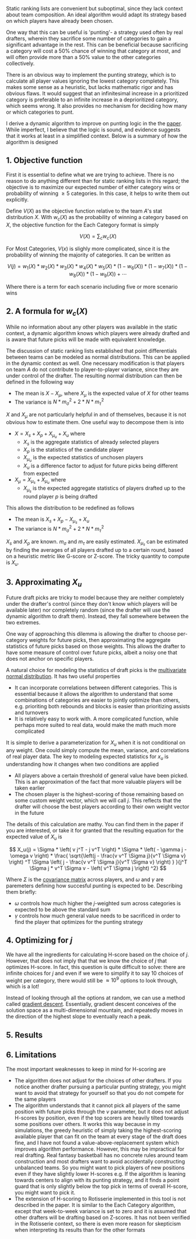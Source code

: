 Static ranking lists are convenient but suboptimal, since they lack context about team composition. An ideal algorithm would adapt its strategy based on which players have already been chosen. 

One way that this can be useful is 'punting'- a strategy used often by real drafters, wherein they sacrifice some number of categories to gain a significant advantage in the rest. This can be beneficial because sacrificing a category will cost a $50\%$ chance of winning that category at most, and will often provide more than a $50\%$ value to the other categories collectively. 

There is an obvious way to implement the punting strategy, which is to calculate all player values ignoring the lowest category completely. This makes some sense as a heuristic, but lacks mathematic rigor and has obvious flaws. It would suggest that an infinitesimal increase in a prioritized category is preferable to an infinite increase in a deprioritized category, which seems wrong. It also provides no mechanism for deciding how many or which categories to punt.

I derive a dynamic algorithm to improve on punting logic in the the [paper](https://arxiv.org/abs/2307.02188). While imperfect, I believe that the logic is sound, and evidence suggests that it works at least in a simplified context. Below is a summary of how the algorithm is designed

## 1. Objective function

First it is essential to define what we are trying to achieve. There is no reason to do anything different than for static ranking lists in this regard; the objective is to maximize our expected number of either category wins or probability of winning $\geq 5$ categories. In this case, it helps to write them out explicitly.

Define $V(X)$ as the objective function relative to the team $A$'s stat distribution $X$. With $w_c(X)$ as the probability of winning a category based on $X$, the objective function for the Each Category format is simply 

$$
V(X) = \sum_c w_c(X)
$$

For Most Categories, $V(x)$ is slighly more complicated, since it is the probability of winning the majority of categories. It can be written as

$$
V(j)  = w_1(X) * w_2(X) * w_3(X) * w_4(X) * w_5(X) * (1-w_6(X)) * (1-w_7(X)) * (1-w_8(X)) * (1- w_9(X)) + \cdots
$$

Where there is a term for each scenario including five or more scenario wins

## 2. A formula for $w_c(X)$

While no information about any other players was available in the static context, a dynamic algorithm knows which players were already drafted and is aware that future picks will be made with equivalent knowledge. 

The discussion of static ranking lists established that point differentials between teams can be modeled as normal distributions. This can be applied in the dynamic context as well. One necessary modification is that players on team $A$ do not contribute to player-to-player variance, since they are under control of the drafter. The resulting normal distribution can then be defined in the following way
- The mean is $X - X_{\mu}$, where $X_{\mu}$ is the expected value of $X$ for other teams
- The variance is $N * m_{\sigma}^2 + 2 * N * m_{\tau}^2$

$X$ and $X_\mu$ are not particularly helpful in and of themselves, because it is not obvious how to estimate them. One useful way to decompose them is into
- $X = X_s + X_p + X_{\mu_u} + X_u$ where
  - $X_s$ is the aggregate statistics of already selected players
  - $X_p$ is the statistics of the candidate player
  - $X_{\mu_u}$ is the expected statistics of unchosen players
  - $X_u$ is a difference factor to adjust for future picks being different from expected
- $X_\mu = X_{\mu_s} + X_{\mu_u}$ where
  - $X_{\mu_s}$ is the expected aggregate statistics of players drafted up to the round player $p$ is being drafted

This allows the distribution to be redefined as follows 
- The mean is $X_s + X_p - X_{\mu_s} + X_u$
- The variance is $N * m_{\sigma}^2 + 2 * N * m_{\tau}^2$

$X_s$ and $X_p$ are known. $m_{\sigma}$ and $m_{\tau}$ are easily estimated. $X_{\mu_s}$ can be estimated by finding the averages of all players drafted up to a certain round, based on a heuristic metric like G-score or Z-score. The tricky quantity to compute is $X_u$. 
  
## 3. Approximating $X_u$

Future draft picks are tricky to model because they are neither completely under the drafter's control (since they don't know which players will be available later) nor completely random (since the drafter will use the dynamic algorithm to draft them). Instead, they fall somewhere between the two extremes. 

One way of approaching this dilemma is allowing the drafter to choose per-category weights for future picks, then approximating the aggregate statistics of future picks based on those weights. This allows the drafter to have some measure of control over future picks, albeit a noisy one that does not anchor on specific players. 

A natural choice for modeling the statistics of draft picks is the [multivariate normal distribution](https://en.wikipedia.org/wiki/Multivariate_normal_distribution). It has two useful properties
- It can incorporate correlations between different categories. This is essential because it allows the algorithm to understand that some combinations of categories are easier to jointly optimize than others, e.g. prioriting both rebounds and blocks is easier than prioritizing assists and turnovers
- It is relatively easy to work with. A more complicated function, while perhaps more suited to real data, would make the math much more complicated

It is simple to derive a parameterization for $X_u$ when it is not conditional on any weight. One could simply compute the mean, variance, and correlations of real player data. The key to modeling expected statistics for $x_u$ is understanding how it changes when two conditions are applied
- All players above a certain threshold of general value have been picked. This is an approximation of the fact that more valuable players will be taken earlier
- The chosen player is the highest-scoring of those remaining based on some custom weight vector, which we will call $j$. This reflects that the drafter will choose the best players according to their own weight vector in the future

The details of this calculation are mathy. You can find them in the paper if you are interested, or take it for granted that the resulting equation for the expected value of $X_u$ is 

$$
X_u(j) = \Sigma * \left( v j^T - j v^T \right) * \Sigma * \left( - \gamma j - \omega v \right) * \frac{
   \sqrt{\left(j -  \frac{v v^T \Sigma j}{v^T \Sigma v} \right) ^T \Sigma \left( j -  \frac{v v^T \Sigma j}{v^T \Sigma v}  \right) }
  }{j^T \Sigma j * v^T \Sigma v - \left( v^T \Sigma j \right) ^2}
$$

Where $\Sigma$ is the [covariance matrix](https://en.wikipedia.org/wiki/Covariance_matrix) across players, and $\omega$ and $\gamma$ are paremeters defining how succesful punting is expected to be. Describing them briefly:
- $\omega$ controls how much higher the $j$-weighted sum across categories is expected to be above the standard sum
- $\gamma$ controls how much general value needs to be sacrificed in order to find the player that optimizes for the punting strategy

## 4. Optimizing for $j$

We have all the ingredients for calculating H-score based on the choice of $j$. However, that does not imply that that we know the choice of $j$ that optimizes H-score. In fact, this question is quite difficult to solve: there are infinite choices for $j$ and even if we were to simplify it to say $10$ choices of weight per category, there would still be $\approx 10^9$ options to look through, which is a lot!

Instead of looking through all the options at random, we can use a method called [gradient descent](https://en.wikipedia.org/wiki/Gradient_descent). Essentially, gradient descent conceives of the solution space as a multi-dimensional mountain, and repeatedly moves in the direction of the highest slope to eventually reach a peak. 

## 5. Results

## 6. Limitations
The most important weaknesses to keep in mind for H-scoring are 
* The algorithm does not adjust for the choices of other drafters. If you notice another drafter pursuing a 
particular punting strategy, you might want to avoid that strategy for yourself so that you do not compete
for the same players
* The algorithm understands that it cannot pick all players of the same position with future picks through the $\nu$ parameter, but it does not adjust H-scores by
position, even if the top scorers are heavily tilted towards some positions over others. It works this way because in my simulations, the greedy heuristic of simply taking the highest-scoring available player
that can fit on the team at every stage of the draft does fine, and I have not found a value-above-replacement system which improves
algorithm performance. However, this may be impractical for real drafting. Real fantasy basketball has no concrete rules around team construction
and most drafters want to avoid accidentally constructing unbalanced teams. So you might want to pick players of new positions even if they have slightly lower H-scores
e.g. If the algorithm is leaning towards centers to align with its punting strategy, and it finds a point guard that is only slightly below the top pick in terms of overall
H-score, you might want to pick it. 
* The extension of H-scoring to Rotisserie implemented in this tool is not described in the paper.
It is similar to the Each Category algorithm, except that week-to-week variance is set to zero and it is assumed
that other drafters will be drafting based on Z-scores. It has not been verified in the Rotisserie context, so there
is even more reason for skepticism when interpreting its results than for the other formats
